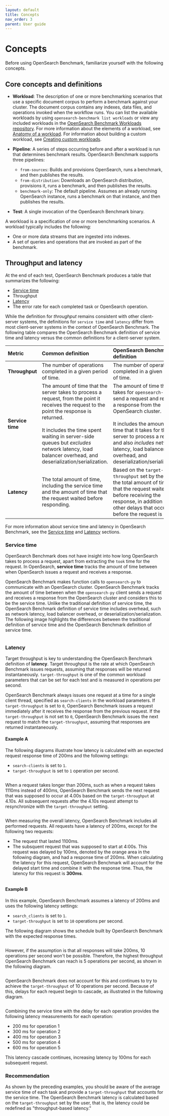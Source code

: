 ```yaml
---
layout: default
title: Concepts
nav_order: 3
parent: User guide
---
```


# Concepts

Before using OpenSearch Benchmark, familiarize yourself with the following concepts.

## Core concepts and definitions

- **Workload**: The description of one or more benchmarking scenarios that use a specific document corpus to perform a benchmark against your cluster. The document corpus contains any indexes, data files, and operations invoked when the workflow runs. You can list the available workloads by using `opensearch-benchmark list workloads` or view any included workloads in the [OpenSearch Benchmark Workloads repository](https://github.com/opensearch-project/opensearch-benchmark-workloads/). For more information about the elements of a workload, see [Anatomy of a workload]({{site.url}}{{site.baseurl}}/benchmark/user-guide/understanding-workloads/anatomy-of-a-workload/). For information about building a custom workload, see [Creating custom workloads]({{site.url}}{{site.baseurl}}/benchmark/creating-custom-workloads/).

- **Pipeline**: A series of steps occurring before and after a workload is run that determines benchmark results. OpenSearch Benchmark supports three pipelines:
  - `from-sources`: Builds and provisions OpenSearch, runs a benchmark, and then publishes the results.
  - `from-distribution`: Downloads an OpenSearch distribution, provisions it, runs a benchmark, and then publishes the results.
  - `benchmark-only`: The default pipeline. Assumes an already running OpenSearch instance, runs a benchmark on that instance, and then publishes the results.

- **Test**: A single invocation of the OpenSearch Benchmark binary.

A workload is a specification of one or more benchmarking scenarios. A workload typically includes the following:

- One or more data streams that are ingested into indexes.
- A set of queries and operations that are invoked as part of the benchmark.

## Throughput and latency

At the end of each test, OpenSearch Benchmark produces a table that summarizes the following: 

- [Service time](#service-time) 
- Throughput
- [Latency](#latency)
- The error rate for each completed task or OpenSearch operation.

While the definition for _throughput_ remains consistent with other client-server systems, the definitions for `service time` and `latency` differ from most client-server systems in the context of OpenSearch Benchmark. The following table compares the OpenSearch Benchmark definition of service time and latency versus the common definitions for a client-server system.

| Metric | Common definition | **OpenSearch Benchmark definition**	|
| :--- | :--- |:--- |
| **Throughput** | The number of operations completed in a given period of time.	| The number of operations completed in a given period of time. |
| **Service time**	| The amount of time that the server takes to process a request, from the point it receives the request to the point the response is returned. </br></br> It includes the time spent waiting in server-side queues but _excludes_ network latency, load balancer overhead, and deserialization/serialization. | The amount of time that it takes for `opensearch-py` to send a request and receive a response from the OpenSearch cluster. </br> </br> It includes the amount of time that it takes for the server to process a request and also _includes_ network latency, load balancer overhead, and deserialization/serialization.  |
| **Latency** | The total amount of time, including the service time and the amount of time that the request waited before responding. | Based on the `target-throughput` set by the user, the total amount of time that the request waited before receiving the response, in addition to any other delays that occured before the request is sent. |

For more information about service time and latency in OpenSearch Benchmark, see the [Service time](#service-time) and [Latency](#latency) sections.


### Service time

OpenSearch Benchmark does not have insight into how long OpenSearch takes to process a request, apart from extracting the `took` time for the request. In OpenSearch, **service time** tracks the amount of time between when OpenSearch issues a request and receives a response.

OpenSearch Benchmark makes function calls to `opensearch-py` to communicate with an OpenSearch cluster. OpenSearch Benchmark tracks the amount of time between when the `opensearch-py` client sends a request and receives a response from the OpenSearch cluster and considers this to be the service time. Unlike the traditional definition of service time, the OpenSearch Benchmark definition of service time includes overhead, such as network latency, load balancer overhead, or deserialization/serialization. The following image highlights the differences between the traditional definition of service time and the OpenSearch Benchmark definition of service time.

<img src="{{site.url}}{{site.baseurl}}/images/benchmark/service-time.png" alt="">

### Latency

Target throughput is key to understanding the OpenSearch Benchmark definition of **latency**. Target throughput is the rate at which OpenSearch Benchmark issues requests, assuming that responses will be returned instantaneously. `target-throughput` is one of the common workload parameters that can be set for each test and is measured in operations per second.

OpenSearch Benchmark always issues one request at a time for a single client thread, specified as `search-clients` in the workload parameters. If `target-throughput` is set to `0`, OpenSearch Benchmark issues a request immediately after it receives the response from the previous request. If the `target-throughput` is not set to `0`, OpenSearch Benchmark issues the next request to match the `target-throughput`, assuming that responses are returned instantaneously.

#### Example A

The following diagrams illustrate how latency is calculated with an expected request response time of 200ms and the following settings: 

- `search-clients` is set to `1`. 
- `target-throughput` is set to `1` operation per second.

<img src="{{site.url}}{{site.baseurl}}/images/benchmark/latency-explanation-1.png" alt="">

When a request takes longer than 200ms, such as when a request takes 1110ms instead of 400ms, OpenSearch Benchmark sends the next request that was supposed to occur at 4.00s based on the `target-throughput` at 4.10s. All subsequent requests after the 4.10s request attempt to resynchronize with the `target-throughput` setting.

<img src="{{site.url}}{{site.baseurl}}/images/benchmark/latency-explanation-2.png" alt="">

When measuring the overall latency, OpenSearch Benchmark includes all performed requests. All requests have a latency of 200ms, except for the following two requests:

- The request that lasted 1100ms. 
- The subsquent request that was supposed to start at 4:00s. This request was delayed by 100ms, denoted by the orange area in the following diagram, and had a response time of 200ms. When calculating the latency for this request, OpenSearch Benchmark will account for the delayed start time and combine it with the response time. Thus, the latency for this request is **300ms**.

<img src="{{site.url}}{{site.baseurl}}/images/benchmark/latency-explanation-3.png" alt="">

#### Example B

In this example, OpenSearch Benchmark assumes a latency of 200ms and uses the following latency settings:

- `search_clients` is set to `1`.
- `target-throughput` is set to `10` operations per second.

The following diagram shows the schedule built by OpenSearch Benchmark with the expected response times.

<img src="{{site.url}}{{site.baseurl}}/images/benchmark/b-latency-explanation-1.png" alt="">

However, if the assumption is that all responses will take 200ms, 10 operations per second won't be possible. Therefore, the highest throughput OpenSearch Benchmark can reach is 5 operations per second, as shown in the following diagram.

<img src="{{site.url}}{{site.baseurl}}/images/benchmark/b-latency-explanation-2.png" alt="">

OpenSearch Benchmark does not account for this and continues to try to achieve the `target-throughput` of 10 operations per second. Because of this, delays for each request begin to cascade, as illustrated in the following diagram.

<img src="{{site.url}}{{site.baseurl}}/images/benchmark/b-latency-explanation-3.png" alt="">

Combining the service time with the delay for each operation provides the following latency measurements for each operation: 

- 200 ms for operation 1
- 300 ms for operation 2
- 400 ms for operation 3
- 500 ms for operation 4 
- 600 ms for operation 5

This latency cascade continues, increasing latency by 100ms for each subsequent request.

### Recommendation

As shown by the preceding examples, you should be aware of the average service time of each task and provide a `target-throughput` that accounts for the service time. The OpenSearch Benchmark latency is calculated based on the `target-throughput` set by the user, that is, the latency could be redefined as "throughput-based latency."

